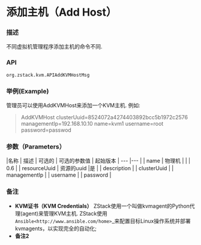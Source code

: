 
# 添加主机（Add Host）
### 描述

不同虚拟机管理程序添加主机的命令不同.

### API
`org.zstack.kvm.APIAddKVMHostMsg`

### 举例(Example)

管理员可以使用AddKVMHost来添加一个KVM主机. 例如: 

> AddKVMHost clusterUuid=8524072a4274403892bcc5b1972c2576 managementIp=192.168.10.10 name=kvm1 username=root password=passwod

### 参数（Parameters）
|名称 | 描述 | 可选的 | 可选的参数值 | 起始版本
| --- |--- |
| name | 物理机 | | | 0.6 |
| resourceUuid | 资源的uuid |是 |
| description | 
| clusterUuid |
| managementIp |
| username |
| password | 

### 备注
* **KVM证书（KVM Credentials）**
ZStack使用一个叫做kvmagent的Python代理(agent)来管理KVM主机. ZStack使用`Ansible<http://www.ansible.com/home>`_来配置目标Linux操作系统并部署kvmagents，以实现完全的自动化; 
* **备注2**

